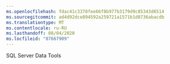 ```yaml
---
ms.openlocfilehash: fdac41c3378fee66f8b977b3179d9c85343d6514
ms.sourcegitcommit: ad4d92dce894592a259721a1571b1d8736abacdb
ms.translationtype: MT
ms.contentlocale: ru-RU
ms.lasthandoff: 08/04/2020
ms.locfileid: "87667909"
---
```

 SQL Server Data Tools 